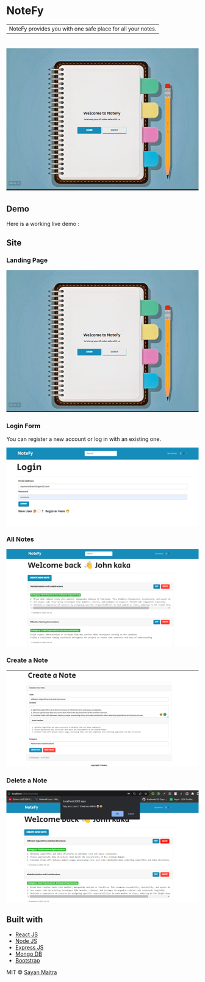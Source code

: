 # NoteFy
<table>
<tr>
<td>
   NoteFy provides you with one safe place for all your notes.
</td>
</tr>
</table>

# ![Note Zipper](https://github.com/sayan112/NoteFy/blob/main/images/NotesAppLandingPage.png)

## Demo
Here is a working live demo :  

## Site

### Landing Page

![](https://github.com/sayan112/NoteFy/blob/main/images/NotesAppLandingPage.png)

### Login Form
You can register a new account or log in with an existing one.

![](https://github.com/sayan112/NoteFy/blob/main/images/login.png)


### All Notes

![](https://github.com/sayan112/NoteFy/blob/main/images/MyNotes.png)

### Create a Note

![](https://github.com/sayan112/NoteFy/blob/main/images/Creating%20Notes.png)

### Delete a Note

![](https://github.com/sayan112/NoteFy/blob/main/images/Deleting%20any%20notes.png)


## Built with 

- [React JS](https://reactjs.org/)
- [Node JS](https://nodejs.org/) 
- [Express JS](https://expressjs.com/)
- [Mongo DB](https://www.mongodb.com/)
- [Bootstrap](http://getbootstrap.com/)

MIT © [Sayan Maitra](https://github.com/sayan112)
